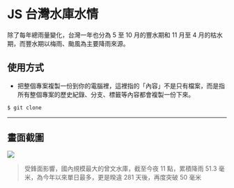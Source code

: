 # JS 台灣水庫水情

除了每年總雨量變化，台灣一年也分為 5 至 10 月的豐水期和 11 月至 4 月的枯水期，而豐水期以梅雨、颱風為主要降雨來源。

## 使用方式
- 把整個專案複製一份到你的電腦裡，這裡指的「內容」不是只有檔案，而是指所有整個專案的歷史紀錄、分支、標籤等內容都會複製一份下來。
```sh
$ git clone
```

----

## 畫面截圖
![](https://i.imgur.com/k2g4j0U.png)
> 受鋒面影響，國內規模最大的曾文水庫，截至今夜 11 點，累積降雨 51.3 毫米，為今年以來單日最多，更是暌違 281 天後，再度突破 50 毫米